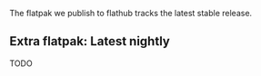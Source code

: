 The flatpak we publish to flathub tracks the latest stable release.

## Extra flatpak: Latest nightly

TODO
